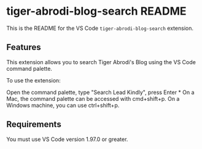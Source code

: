 # tiger-abrodi-blog-search README

This is the README for the VS Code `tiger-abrodi-blog-search` extension.

## Features

This extension allows you to search Tiger Abrodi's Blog using the VS Code command palette.

To use the extension:

Open the command palette, type "Search Lead Kindly", press Enter
    * On a Mac, the command palette can be accessed with cmd+shift+p.  On a Windows machine, you can use ctrl+shift+p.

## Requirements

You must use VS Code version 1.97.0 or greater.
